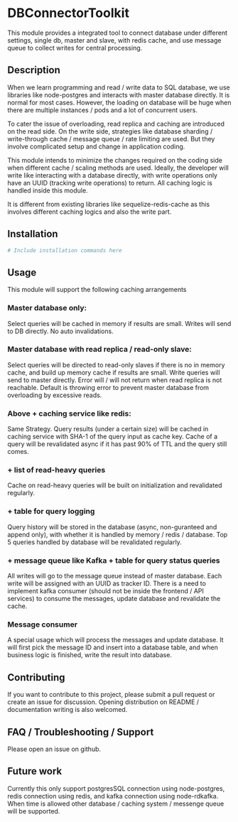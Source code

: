 # DBConnectorToolkit
This module provides a integrated tool to connect database under different settings, single db, master and slave, with redis cache, and use message queue to collect writes for central processing.

## Description
When we learn programming and read / write data to SQL database, we use libraries like node-postgres and interacts with master database directly.
It is normal for most cases. However, the loading on database will be huge when there are multiple instances / pods and a lot of concurrent users.

To cater the issue of overloading, read replica and caching are introduced on the read side. 
On the write side, strategies like database sharding / write-through cache / message queue / rate limiting are used.
But they involve complicated setup and change in application coding.

This module intends to minimize the changes required on the coding side when different cache / scaling methods are used.
Ideally, the developer will write like interacting with a database directly, with write operations only have an UUID (tracking write operations) to return.
All caching logic is handled inside this module.

It is different from existing libraries like sequelize-redis-cache as this involves different caching logics and also the write part.


## Installation

```bash
# Include installation commands here

```

## Usage
This module will support the following caching arrangements

### Master database only: 
Select queries will be cached in memory if results are small. Writes will send to DB directly. No auto invalidations.

### Master database with read replica / read-only slave:
Select queries will be directed to read-only slaves if there is no in memory cache, and build up memory cache if results are small. Write queries will send to master directly. 
Error will / will not return when read replica is not reachable.
Default is throwing error to prevent master database from overloading by excessive reads.

### Above + caching service like redis:
Same Strategy.
Query results (under a certain size) will be cached in caching service with SHA-1 of the query input as cache key.
Cache of a query will be revalidated async if it has past 90% of TTL and the query still comes.

### + list of read-heavy queries
Cache on read-heavy queries will be built on initialization and revalidated regularly.

### + table for query logging
Query history will be stored in the database (async, non-guranteed and append only), with whether it is handled by memory / redis / database. 
Top 5 queries handled by database will be revalidated regularly.

### + message queue like Kafka + table for query status queries
All writes will go to the message queue instead of master database. 
Each write will be assigned with an UUID as tracker ID.
There is a need to implement kafka consumer (should not be inside the frontend / API services) to consume the messages, update database and revalidate the cache.

### Message consumer
A special usage which will process the messages and update database.
It will first pick the message ID and insert into a database table, and when business logic is finished, write the result into database.

## Contributing
If you want to contribute to this project, please submit a pull request or create an issue for discussion. 
Opening distribution on README / documentation writing is also welcomed.


## FAQ / Troubleshooting / Support
Please open an issue on github.

## Future work
Currently this only support postgresSQL connection using node-postgres, redis connection using redis, and kafka connection using node-rdkafka.
When time is allowed other database / caching system / messenge queue will be supported.
